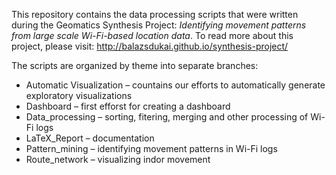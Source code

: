 This repository contains the data processing scripts that were written during the Geomatics Synthesis Project: *Identifying movement patterns from large scale Wi-Fi-based location data*. To read more about this project, please visit: http://balazsdukai.github.io/synthesis-project/ 

The scripts are organized by theme into separate branches:

+ Automatic Visualization – countains our efforts to automatically generate exploratory visualizations
+ Dashboard – first efforst for creating a dashboard
+ Data_processing – sorting, fitering, merging and other processing of Wi-Fi logs
+ LaTeX_Report – documentation
+ Pattern_mining – identifying movement patterns in Wi-Fi logs
+ Route_network – visualizing indor movement

